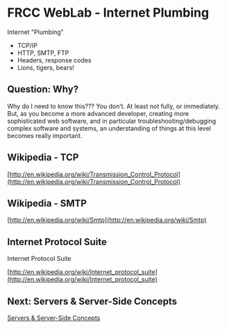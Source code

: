 # FRCC WebLab - Internet Plumbing

Internet "Plumbing"

* TCP/IP
* HTTP, SMTP, FTP
* Headers, response codes
* Lions, tigers, bears!

## Question: Why?

Why do I need to know this??? You don’t. At least not fully, or immediately. But, as you become a more advanced developer, creating more sophisticated web software, and in particular troubleshooting/debugging complex software and systems, an understanding of things at this level becomes really important. 

## Wikipedia - TCP

[http://en.wikipedia.org/wiki/Transmission_Control_Protocol](http://en.wikipedia.org/wiki/Transmission_Control_Protocol)

## Wikipedia - SMTP 

[http://en.wikipedia.org/wiki/Smtp](http://en.wikipedia.org/wiki/Smtp)

## Internet Protocol Suite

Internet Protocol Suite

[http://en.wikipedia.org/wiki/Internet_protocol_suite](http://en.wikipedia.org/wiki/Internet_protocol_suite)

## Next: Servers & Server-Side Concepts

[Servers & Server-Side Concepts](?md=/course-content/module1/servers_and_server-side_concepts.md)